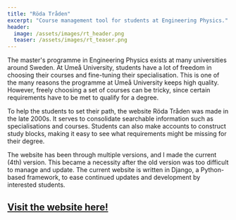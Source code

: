 ```yaml
---
title: "Röda Tråden"
excerpt: "Course management tool for students at Engineering Physics."
header:
  image: /assets/images/rt_header.png
  teaser: /assets/images/rt_teaser.png
---
```


The master's programme in Engineering Physics exists at many universities around Sweden. At Umeå University, students have a lot of freedom in choosing their courses and fine-tuning their specialisation. This is one of the many reasons the programme at Umeå University keeps high quality. However, freely choosing a set of courses can be tricky, since certain requirements have to be met to qualify for a degree.

To help the students to set their path, the website Röda Tråden was made in the late 2000s. It serves to consolidate searchable information such as specialisations and courses. Students can also make accounts to construct study blocks, making it easy to see what requirements might be missing for their degree.

The website has been through multiple versions, and I made the current (4th) version. This became a necessity after the old version was too difficult to manage and update. The current website is written in Django, a Python-based framework, to ease continued updates and development by interested students.


## [Visit the website here!](https://rt.lu.umu.se)